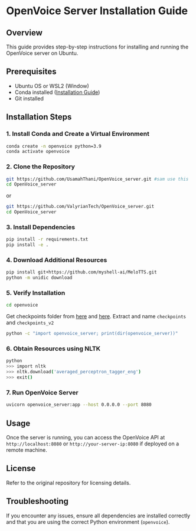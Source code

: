 # OpenVoice Server Installation Guide

## Overview

This guide provides step-by-step instructions for installing and running the OpenVoice server on Ubuntu.

## Prerequisites

- Ubuntu OS or WSL2 (Window)
- Conda installed ([Installation Guide](https://docs.conda.io/projects/conda/en/latest/user-guide/install/index.html))
- Git installed

## Installation Steps

### 1. Install Conda and Create a Virtual Environment

```sh
conda create -n openvoice python=3.9
conda activate openvoice
```

### 2. Clone the Repository

```sh
git https://github.com/UsamahThani/OpenVoice_server.git #sam use this
cd OpenVoice_server
```

or

```sh
git https://github.com/ValyrianTech/OpenVoice_server.git
cd OpenVoice_server
```

### 3. Install Dependencies

```sh
pip install -r requirements.txt
pip install -e .
```

### 4. Download Additional Resources

```sh
pip install git+https://github.com/myshell-ai/MeloTTS.git
python -m unidic download
```

### 5. Verify Installation

```sh
cd openvoice
```

Get checkpoints folder from [here](https://myshell-public-repo-host.s3.amazonaws.com/openvoice/checkpoints_1226.zip) and [here](https://myshell-public-repo-host.s3.amazonaws.com/openvoice/checkpoints_v2_0417.zip).
Extract and name `checkpoints` and `checkpoints_v2`

```sh
python -c "import openvoice_server; print(dir(openvoice_server))"
```

### 6. Obtain Resources using NLTK

```sh
python
>>> import nltk
>>> nltk.download('averaged_perceptron_tagger_eng')
>>> exit()
```

### 7. Run OpenVoice Server

```sh
uvicorn openvoice_server:app --host 0.0.0.0 --port 8080
```

## Usage

Once the server is running, you can access the OpenVoice API at `http://localhost:8080` or `http://your-server-ip:8080` if deployed on a remote machine.

## License

Refer to the original repository for licensing details.

## Troubleshooting

If you encounter any issues, ensure all dependencies are installed correctly and that you are using the correct Python environment (`openvoice`).
